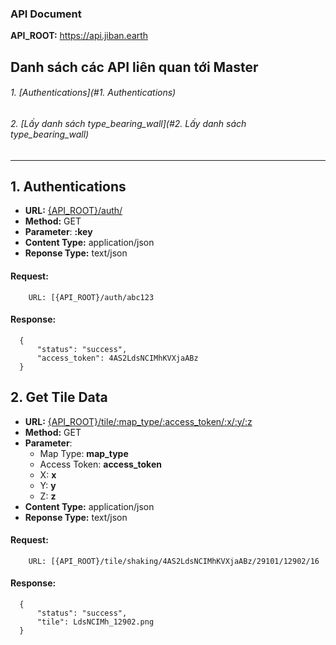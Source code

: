 ### API Document

**API_ROOT:** https://api.jiban.earth

## Danh sách các API liên quan tới Master
###### 1. [Authentications](#1. Authentications)
###### 2. [Lấy danh sách type_bearing_wall](#2. Lấy danh sách type_bearing_wall)


***********************

## 1. Authentications
* **URL:** [{API_ROOT}/auth/](#)
* **Method:** GET
* **Parameter**: **:key**
* **Content Type:** application/json
* **Reponse Type:** text/json

#### Request: 
		URL: [{API_ROOT}/auth/abc123
#### Response:
    
  ```
	{
        "status": "success",
        "access_token": 4AS2LdsNCIMhKVXjaABz
    }
  ```
  
 ## 2. Get Tile Data
* **URL:** [{API_ROOT}/tile/:map_type/:access_token/:x/:y/:z](#)
* **Method:** GET
* **Parameter**:
    * Map Type: **map_type**
    * Access Token: **access_token**
    * X: **x**
    * Y: **y**
    * Z: **z**
* **Content Type:** application/json
* **Reponse Type:** text/json

#### Request: 
		URL: [{API_ROOT}/tile/shaking/4AS2LdsNCIMhKVXjaABz/29101/12902/16
#### Response:
    
  ```
	{
        "status": "success",
        "tile": LdsNCIMh_12902.png
    }
  ```
